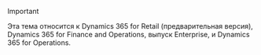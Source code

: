 > [!IMPORTANT]
> Эта тема относится к Dynamics 365 for Retail (предварительная версия), Dynamics 365 for Finance and Operations, выпуск Enterprise, и Dynamics 365 for Operations.
